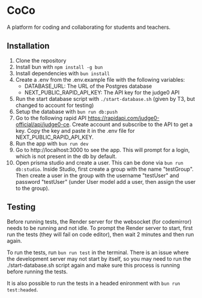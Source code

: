 # CoCo

A platform for coding and collaborating for students and teachers.

## Installation

1. Clone the repository
2. Install bun with `npm install -g bun`
3. Install dependencies with `bun install`
4. Create a .env from the .env.example file with the following variables:
   - DATABASE_URL: The URL of the Postgres database
   - NEXT_PUBLIC_RAPID_API_KEY: The API key for the judge0 API
5. Run the start database script with `./start-database.sh` (given by T3, but changed to account for testing)
6. Setup the database with `bun run db:push`
7. Go to the following rapid API https://rapidapi.com/judge0-official/api/judge0-ce. Create account and subscribe to the API to get a key. Copy the key and paste it in the .env file for NEXT_PUBLIC_RAPID_API_KEY.
8. Run the app with `bun run dev`
9. Go to http://localhost:3000 to see the app. This will prompt for a login, which is not present in the db by default.
10. Open prisma studio and create a user. This can be done via `bun run db:studio`. Inside Studio, first create a group with the name "testGroup". Then create a user in the group with the username "testUser" and password "testUser" (under User model add a user, then assign the user to the group).

## Testing
Before running tests, the Render server for the websocket (for codemirror) needs to be running and not idle. To prompt the Render server to start, first run the tests (they will fail on code editor), then wait 2 minutes and then run again.


To run the tests, run `bun run test` in the terminal. There is an issue where the development server may not start by itself, so you may need to run the ./start-database.sh script again and make sure this process is running before running the tests.

It is also possible to run the tests in a headed enironment with `bun run test:headed`.